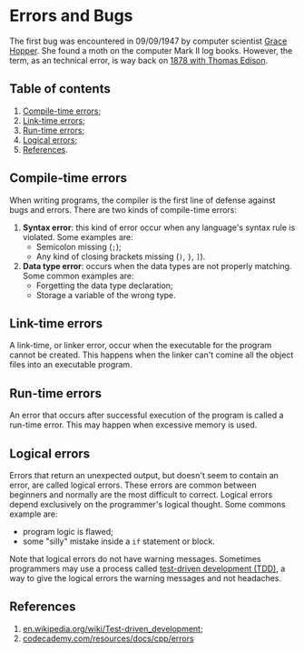 # Errors and Bugs

The first bug was encountered in 09/09/1947 by computer scientist [Grace Hopper](https://en.wikipedia.org/wiki/Grace_Hopper). She found a moth on the computer Mark II log books. However, the term, as an technical error, is way back on [1878 with Thomas Edison](https://spectrum.ieee.org/did-you-know-edison-coined-the-term-bug).

## Table of contents

1. [Compile-time errors](#compile-time-errors);
2. [Link-time errors](#link-time-errors);
3. [Run-time errors](#run-time-errors);
4. [Logical errors](#logical-errors);
5. [References](#references).

## Compile-time errors

When writing programs, the compiler is the first line of defense against bugs and errors. There are two kinds of compile-time errors:

1. **Syntax error**: this kind of error occur when any language's syntax rule is violated. Some examples are:
   - Semicolon missing (`;`);
   - Any kind of closing brackets missing (`)`, `}`, `]`).
2. **Data type error**: occurs when the data types are not properly matching. Some common examples are:
   - Forgetting the data type declaration;
   - Storage a variable of the wrong type.

## Link-time errors

A link-time, or linker error, occur when the executable for the program cannot be created. This happens when the linker can't comine all the object files into an executable program.

## Run-time errors

An error that occurs after successful execution of the program is called a run-time error. This may happen when excessive memory is used.

## Logical errors

Errors that return an unexpected output, but doesn't seem to contain an error, are called logical errors. These errors are common between beginners and normally are the most difficult to correct.
Logical errors depend exclusively on the programmer's logical thought. Some commons example are:

- program logic is flawed;
- some "silly" mistake inside a `if` statement or block.

Note that logical errors do not have warning messages. Sometimes programmers may use a process called [test-driven development (TDD)](https://en.wikipedia.org/wiki/Test-driven_development), a way to give the logical errors the warning messages and not headaches.

## References

1. [en.wikipedia.org/wiki/Test-driven_development](https://en.wikipedia.org/wiki/Test-driven_development);
2. [codecademy.com/resources/docs/cpp/errors](https://www.codecademy.com/resources/docs/cpp/errors)
